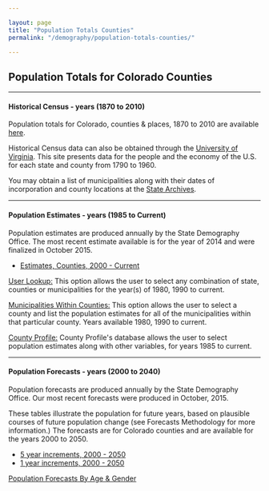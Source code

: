 ```yaml
---

layout: page
title: "Population Totals Counties"
permalink: "/demography/population-totals-counties/"

---
```


## Population Totals for Colorado Counties

- - -

#### Historical Census - years (1870 to 2010)

Population totals for Colorado, counties & places, 1870 to 2010 are available [here](https://dola.colorado.gov/demog_webapps/hcp_parameters.jsf).

Historical Census data can also be obtained through the [University of Virginia](http://mapserver.lib.virginia.edu/).  This site presents data for the people and the economy of the U.S. for each state and county from 1790 to 1960. 

You may obtain a list of municipalities along with their dates of incorporation and county locations at the [State Archives](http://www.colorado.gov/dpa/doit/archives/muninc.html).

- - -

#### Population Estimates - years (1985 to Current)

Population estimates are produced annually by the State Demography Office. The most recent estimate available is for the year of 2014 and were finalized in October 2015.

- [Estimates, Counties, 2000 - Current](https://drive.google.com/open?id=0B-vz6H4k4SESRXgwVnVRajkxbDg)

[User Lookup:](https://dola.colorado.gov/demog_webapps/pe_parameters.jsf)
This option allows the user to select any combination of state, counties or municipalities for the year(s) of 1980, 1990 to current.

[Municipalities Within Counties:](https://dola.colorado.gov/demog_webapps/mpe_parameters.jsf)
This option allows the user to select a county and list the population estimates for all of the municipalities within that particular county. Years available 1980, 1990 to current.

[County Profile:](https://dola.colorado.gov/demog_webapps/psc_parameters.jsf)
County Profile's database allows the user to select population estimates along with other variables, for years 1985 to current.

- - -

#### Population Forecasts - years (2000 to 2040)

Population forecasts are produced annually by the State Demography Office. Our most recent forecasts were produced in October, 2015.

These tables illustrate the population for future years, based on plausible courses of future population change (see Forecasts Methodology for more information.) The forecasts are for Colorado counties and are available for the years 2000 to 2050.

- [5 year increments, 2000 - 2050](https://drive.google.com/open?id=0B-vz6H4k4SESV1NLOHZCVXoyVm8&authuser=0)
- [1 year increments, 2000 - 2050](https://drive.google.com/open?id=0B-vz6H4k4SESdkNHSng2VGlEc1k&authuser=0)

[Population Forecasts By Age & Gender](https://dola.colorado.gov/demog_webapps/pag_category.jsf)